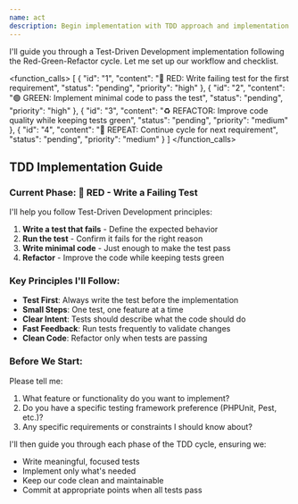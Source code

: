 ```yaml
---
name: act
description: Begin implementation with TDD approach and implementation checklist
---
```


I'll guide you through a Test-Driven Development implementation following the Red-Green-Refactor cycle. Let me set up our workflow and checklist.

<function_calls>
<invoke name="TodoWrite">
<parameter name="todos">[
  {
    "id": "1",
    "content": "🔴 RED: Write failing test for the first requirement",
    "status": "pending",
    "priority": "high"
  },
  {
    "id": "2", 
    "content": "🟢 GREEN: Implement minimal code to pass the test",
    "status": "pending",
    "priority": "high"
  },
  {
    "id": "3",
    "content": "♻️ REFACTOR: Improve code quality while keeping tests green",
    "status": "pending",
    "priority": "medium"
  },
  {
    "id": "4",
    "content": "🔄 REPEAT: Continue cycle for next requirement",
    "status": "pending",
    "priority": "medium"
  }
]</parameter>
</invoke>
</function_calls>

## TDD Implementation Guide

### Current Phase: 🔴 RED - Write a Failing Test

I'll help you follow Test-Driven Development principles:

1. **Write a test that fails** - Define the expected behavior
2. **Run the test** - Confirm it fails for the right reason
3. **Write minimal code** - Just enough to make the test pass
4. **Refactor** - Improve the code while keeping tests green

### Key Principles I'll Follow:

- **Test First**: Always write the test before the implementation
- **Small Steps**: One test, one feature at a time
- **Clear Intent**: Tests should describe what the code should do
- **Fast Feedback**: Run tests frequently to validate changes
- **Clean Code**: Refactor only when tests are passing

### Before We Start:

Please tell me:
1. What feature or functionality do you want to implement?
2. Do you have a specific testing framework preference (PHPUnit, Pest, etc.)?
3. Any specific requirements or constraints I should know about?

I'll then guide you through each phase of the TDD cycle, ensuring we:
- Write meaningful, focused tests
- Implement only what's needed
- Keep our code clean and maintainable
- Commit at appropriate points when all tests pass
